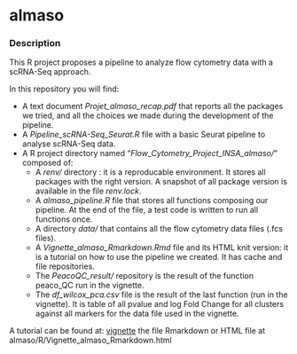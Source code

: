 # almaso

### Description
This R project proposes a pipeline to analyze flow cytometry data with a scRNA-Seq approach. 

In this repository you will find:

*	A text document *Projet_almaso_recap.pdf* that reports all the packages we tried, and all the choices we made during the development of the pipeline.
*	A *Pipeline_scRNA-Seq_Seurat.R* file with a basic Seurat pipeline to analyse scRNA-Seq data.
*	A R project directory named “*Flow_Cytometry_Project_INSA_almaso/*” composed of:
       *	A *renv/* directory : it is a reproducable environment. It stores all packages with the right version. A snapshot of all package version is available in the file *renv.lock*. 
       *	A *almaso_pipeline.R* file that stores all functions composing our pipeline. At the end of the file, a test code is written to run all functions once.
       *    A directory  *data/* that contains all the flow cytometry data files (.fcs files). 
       *	A *Vignette_almaso_Rmarkdown.Rmd* file and its HTML knit version: it is a tutorial on how to use the pipeline we created. It has cache and file repositories. 
       *	The *PeacoQC_result/* repository is the result of the function peaco_QC run in the vignette. 
       *	The *df_wilcox_pca.csv* file is the result of the last function (run in the vignette). It is table of all pvalue and log Fold Change for all clusters against all markers for the data file used in the vignette.


A tutorial can be found at: [vignette](almaso/R/Vignette_almaso_Rmarkdown.Rmd) the file Rmarkdown or HTML file at almaso/R/Vignette_almaso_Rmarkdown.html
